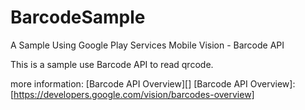 # BarcodeSample
A Sample Using Google Play Services Mobile Vision - Barcode API


This is a sample use Barcode API to read qrcode.

more information: [Barcode API Overview][]
[Barcode API Overview]:   [https://developers.google.com/vision/barcodes-overview]


